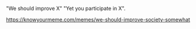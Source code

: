 


"We should improve X" "Yet you participate in X".

https://knowyourmeme.com/memes/we-should-improve-society-somewhat